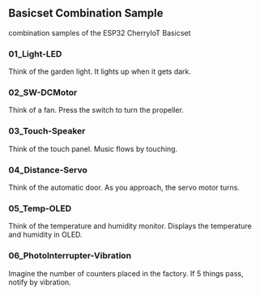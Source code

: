 ## Basicset Combination Sample

combination samples of the ESP32 CherryIoT Basicset

### 01_Light-LED

Think of the garden light.
It lights up when it gets dark.

### 02_SW-DCMotor

Think of a fan.
Press the switch to turn the propeller.

### 03_Touch-Speaker

Think of the touch panel.
Music flows by touching.

### 04_Distance-Servo

Think of the automatic door.
As you approach, the servo motor turns.

### 05_Temp-OLED

Think of the temperature and humidity monitor.
Displays the temperature and humidity in OLED.

### 06_PhotoInterrupter-Vibration

Imagine the number of counters placed in the factory.
If 5 things pass, notify by vibration.